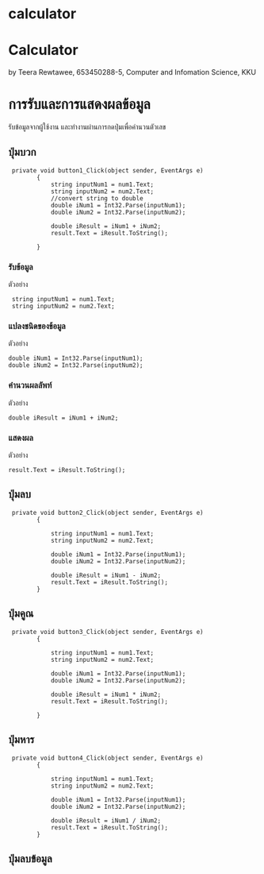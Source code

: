 ﻿# calculator
 # Calculator

by Teera Rewtawee,
653450288-5,
Computer and Infomation Science, KKU

# การรับและการแสดงผลข้อมูล

รับข้อมูลจากผู้ใช้งาน และทำงานผ่านการกดปุ่มเพื่อคำนวนตัวเลข

## ปุ่มบวก

```
 private void button1_Click(object sender, EventArgs e)
        {
            string inputNum1 = num1.Text;
            string inputNum2 = num2.Text;
            //convert string to double
            double iNum1 = Int32.Parse(inputNum1);
            double iNum2 = Int32.Parse(inputNum2);

            double iResult = iNum1 + iNum2;
            result.Text = iResult.ToString();

        }
```

### รับข้อมูล

ตัวอย่าง

```
 string inputNum1 = num1.Text;
 string inputNum2 = num2.Text;
```

### แปลงชนิดของข้อมูล

ตัวอย่าง

```
double iNum1 = Int32.Parse(inputNum1);
double iNum2 = Int32.Parse(inputNum2);
```

### คำนวนผลลัพท์

ตัวอย่าง

```
double iResult = iNum1 + iNum2;
```

### แสดงผล

ตัวอย่าง

```
result.Text = iResult.ToString();
```

## ปุ่มลบ
```
 private void button2_Click(object sender, EventArgs e)
        {
            
            string inputNum1 = num1.Text;
            string inputNum2 = num2.Text;

            double iNum1 = Int32.Parse(inputNum1);
            double iNum2 = Int32.Parse(inputNum2);

            double iResult = iNum1 - iNum2;
            result.Text = iResult.ToString();
        }
```
## ปุ่มคูณ
```
 private void button3_Click(object sender, EventArgs e)
        {
            
            string inputNum1 = num1.Text;
            string inputNum2 = num2.Text;

            double iNum1 = Int32.Parse(inputNum1);
            double iNum2 = Int32.Parse(inputNum2);

            double iResult = iNum1 * iNum2;
            result.Text = iResult.ToString();

        }
```
## ปุ่มหาร
```
 private void button4_Click(object sender, EventArgs e)
        {
            
            string inputNum1 = num1.Text;
            string inputNum2 = num2.Text;

            double iNum1 = Int32.Parse(inputNum1);
            double iNum2 = Int32.Parse(inputNum2);

            double iResult = iNum1 / iNum2;
            result.Text = iResult.ToString();
        }
```
## ปุ่มลบข้อมูล
